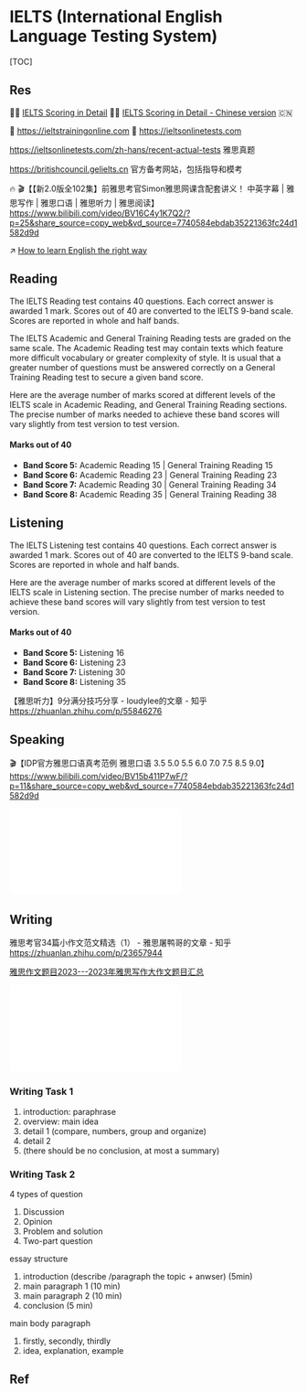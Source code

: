 # IELTS (International English Language Testing System)

[TOC]



## Res
🧑‍🏫 [IELTS Scoring in Detail](https://ielts.org/take-a-test/preparation-resources/understanding-your-score/ielts-scoring-in-detail)
🧑‍🏫 [IELTS Scoring in Detail - Chinese version](https://www.chinaielts.org/guide/band_descriptors.shtml) 🇨🇳

📝 https://ieltstrainingonline.com
📝 https://ieltsonlinetests.com

https://ieltsonlinetests.com/zh-hans/recent-actual-tests
雅思真题

https://britishcouncil.gelielts.cn
官方备考网站，包括指导和模考

🔥 🎬【【新2.0版全102集】前雅思考官Simon雅思网课含配套讲义！ 中英字幕 | 雅思写作 | 雅思口语 | 雅思听力 | 雅思阅读】 https://www.bilibili.com/video/BV16C4y1K7Q2/?p=25&share_source=copy_web&vd_source=7740584ebdab35221363fc24d1582d9d

↗ [How to learn English the right way](../../../../../Micro-Knowledge/Learning/📌%20How%20to%20learn%20English%20the%20right%20way/How%20to%20learn%20English%20the%20right%20way.md)



## Reading
The IELTS Reading test contains 40 questions. Each correct answer is awarded 1 mark. Scores out of 40 are converted to the IELTS 9-band scale. Scores are reported in whole and half bands.

The IELTS Academic and General Training Reading tests are graded on the same scale. The Academic Reading test may contain texts which feature more difficult vocabulary or greater complexity of style. It is usual that a greater number of questions must be answered correctly on a General Training Reading test to secure a given band score.

Here are the average number of marks scored at different levels of the IELTS scale in Academic Reading, and General Training Reading sections. The precise number of marks needed to achieve these band scores will vary slightly from test version to test version.
#### Marks out of 40 
- **Band Score 5:** Academic Reading 15 | General Training Reading 15
- **Band Score 6:** Academic Reading 23 | General Training Reading 23
- **Band Score 7:** Academic Reading 30 | General Training Reading 34
- **Band Score 8:** Academic Reading 35 | General Training Reading 38



## Listening
The IELTS Listening test contains 40 questions. Each correct answer is awarded 1 mark. Scores out of 40 are converted to the IELTS 9-band scale. Scores are reported in whole and half bands.

Here are the average number of marks scored at different levels of the IELTS scale in Listening section. The precise number of marks needed to achieve these band scores will vary slightly from test version to test version.
#### Marks out of 40
- **Band Score 5:** Listening 16
- **Band Score 6:** Listening 23
- **Band Score 7:** Listening 30 
- **Band Score 8:** Listening 35


【雅思听力】9分满分技巧分享 - loudylee的文章 - 知乎 https://zhuanlan.zhihu.com/p/55846276



## Speaking
🎬【IDP官方雅思口语真考范例 雅思口语 3.5 5.0 5.5 6.0 7.0 7.5 8.5 9.0】 https://www.bilibili.com/video/BV15b411P7wF/?p=11&share_source=copy_web&vd_source=7740584ebdab35221363fc24d1582d9d

![](../../../../../Assets/Cheat%20Sheets/ielts-speaking-band-descriptors.pdf)



## Writing
雅思考官34篇小作文范文精选（1） - 雅思屠鸭哥的文章 - 知乎
https://zhuanlan.zhihu.com/p/23657944

[雅思作文题目2023---2023年雅思写作大作文题目汇总](https://ieltsonlinetests.com/zh-hans/writing-tips/18887718.html)


![](../../../../../Assets/Cheat%20Sheets/ielts-writing-band-descriptors.pdf)



### Writing Task 1
1. introduction: paraphrase
2. overview: main idea
3. detail 1 (compare, numbers, group and organize)
4. detail 2
5. (there should be no conclusion, at most a summary)


### Writing Task 2
4 types of question
1. Discussion
2. Opinion
3. Problem and solution
4. Two-part question

essay structure
1. introduction (describe /paragraph the topic + anwser) (5min)
2. main paragraph 1 (10 min)
3. main paragraph 2 (10 min)
4. conclusion (5 min)

main body paragraph
1. firstly, secondly, thirdly
2. idea, explanation, example



## Ref
[字数不够会扣分，那雅思作文是写的越多越好吗？ - 启德留学咨询的文章 - 知乎]: https://zhuanlan.zhihu.com/p/613869100

[9分考官级雅思大作文范文之自由平等与个人成就]: http://ielts.zhan.com/xiezuo59564.html

[雅思考官Simon写作大小作文9分范文合集（全部100+篇）值得收藏]: http://ielts.zhan.com/xiezuo46991.html